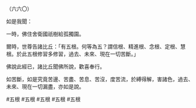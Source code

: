（六六〇）

如是我聞：

一時，佛住舍衛國祇樹給孤獨園。

爾時，世尊告諸比丘：「有五根。何等為五？謂信根、精進根、念根、定根、慧根。於此五根修習多修習，過去、未來、現在一切苦斷。」

佛說此經已，諸比丘聞佛所說，歡喜奉行。

如苦斷，如是究竟苦邊、苦盡、苦息、苦沒，度苦流，於縛得解，害諸色，過去、未來、現在一切漏盡，亦如是說。



#五根
#五根
#五根
#五根
#五根
